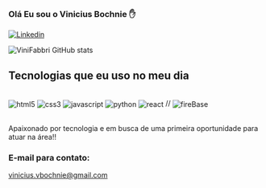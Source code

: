 ### Olá Eu sou o Vinicius Bochnie ✋

[![Linkedin](https://img.shields.io/badge/LinkedIn-0077B5?style=for-the-badge&logo=linkedin&logoColor=white
)](https://www.linkedin.com/in/vinícius-bochnie-28151b1a2/)

![ViniFabbri GitHub stats](https://github-readme-stats.vercel.app/api?username=ViniBochnie&show_icons=true&theme=dracula)

## Tecnologias que eu uso no meu dia

<div style="display: inline_block"><br/>
    <img align="center" alt="html5" src="https://img.shields.io/badge/HTML5-E34F26?style=for-the-badge&logo=html5&logoColor=white" />
    <img align="center" alt="css3" src="https://img.shields.io/badge/CSS3-1572B6?style=for-the-badge&logo=css3&logoColor=white" />
    <img align="center" alt="javascript" src="https://img.shields.io/badge/JavaScript-F7DF1E?style=for-the-badge&logo=javascript&logoColor=black" />
    <img align="center" alt="python" src="https://img.shields.io/badge/Python-14354C?style=for-the-badge&logo=python&logoColor=white" />
    <img align="center" alt="react" src="https://img.shields.io/badge/React-20232A?style=for-the-badge&logo=react&logoColor=61DAFB" />
   // <img align="center" alt="fireBase" src="https://encrypted-tbn0.gstatic.com/images?q=tbn:ANd9GcRGh7TptxJCQN63_c8jwJBTrCd_Rmt5_5bXjDUr8YM6sw&s" />
</div><br/>


Apaixonado por tecnologia e em busca de uma primeira oportunidade para atuar na área!!

### E-mail para contato: 
vinicius.vbochnie@gmail.com
